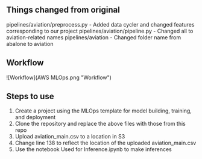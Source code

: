 ## Things changed from original
pipelines/aviation/preprocess.py - Added data cycler and changed features corresponding to our project
pipelines/aviation/pipeline.py - Changed all to aviation-related names
pipelines/aviation - Changed folder name from abalone to aviation

## Workflow
![Workflow](AWS MLOps.png "Workflow")

## Steps to use
1. Create a project using the MLOps template for model building, training, and deployment
2. Clone the repository and replace the above files with those from this repo
3. Upload aviation_main.csv to a location in S3
4. Change line 138 to reflect the location of the uploaded aviation_main.csv
5. Use the notebook Used for Inference.ipynb to make inferences